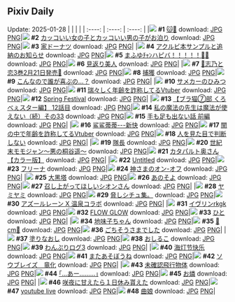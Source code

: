 ## Pixiv Daily
Update: 2025-01-28
|      |      |      |
| :----: | :----: | :----: |
|![](https://pixiv.microyu.workers.dev/c/240x480/img-master/img/2025/01/26/00/04/06/126571064_p0_master1200.jpg) **#1** [🐱🦈](https://www.pixiv.net/artworks/126571064) download: [JPG](https://pixiv.microyu.workers.dev/img-original/img/2025/01/26/00/04/06/126571064_p0.jpg) [PNG](https://pixiv.microyu.workers.dev/img-original/img/2025/01/26/00/04/06/126571064_p0.png)|![](https://pixiv.microyu.workers.dev/c/240x480/img-master/img/2025/01/26/12/01/40/126584104_p0_master1200.jpg) **#2** [カッコいい女の子とカッコいい男の子がお泊り](https://www.pixiv.net/artworks/126584104) download: [JPG](https://pixiv.microyu.workers.dev/img-original/img/2025/01/26/12/01/40/126584104_p0.jpg) [PNG](https://pixiv.microyu.workers.dev/img-original/img/2025/01/26/12/01/40/126584104_p0.png)|![](https://pixiv.microyu.workers.dev/c/240x480/img-master/img/2025/01/27/07/30/03/126615917_p0_master1200.jpg) **#3** [家ドーナツ](https://www.pixiv.net/artworks/126615917) download: [JPG](https://pixiv.microyu.workers.dev/img-original/img/2025/01/27/07/30/03/126615917_p0.jpg) [PNG](https://pixiv.microyu.workers.dev/img-original/img/2025/01/27/07/30/03/126615917_p0.png)|
|![](https://pixiv.microyu.workers.dev/c/240x480/img-master/img/2025/01/27/08/20/28/126616618_p0_master1200.jpg) **#4** [アクルビ本サンプルと追納のお知らせ](https://www.pixiv.net/artworks/126616618) download: [JPG](https://pixiv.microyu.workers.dev/img-original/img/2025/01/27/08/20/28/126616618_p0.jpg) [PNG](https://pixiv.microyu.workers.dev/img-original/img/2025/01/27/08/20/28/126616618_p0.png)|![](https://pixiv.microyu.workers.dev/c/240x480/img-master/img/2025/01/27/00/00/02/126607166_p0_master1200.jpg) **#5** [まふゆﾁｬﾝハピバ！！！！！🎂🎉](https://www.pixiv.net/artworks/126607166) download: [JPG](https://pixiv.microyu.workers.dev/img-original/img/2025/01/27/00/00/02/126607166_p0.jpg) [PNG](https://pixiv.microyu.workers.dev/img-original/img/2025/01/27/00/00/02/126607166_p0.png)|![](https://pixiv.microyu.workers.dev/c/240x480/img-master/img/2025/01/27/02/13/10/126611734_p0_master1200.jpg) **#6** [見返り美人](https://www.pixiv.net/artworks/126611734) download: [JPG](https://pixiv.microyu.workers.dev/img-original/img/2025/01/27/02/13/10/126611734_p0.jpg) [PNG](https://pixiv.microyu.workers.dev/img-original/img/2025/01/27/02/13/10/126611734_p0.png)|
|![](https://pixiv.microyu.workers.dev/c/240x480/img-master/img/2025/01/26/00/14/03/126571529_p0_master1200.jpg) **#7** [🩵志乃と恋3巻2月21日発売🩷](https://www.pixiv.net/artworks/126571529) download: [JPG](https://pixiv.microyu.workers.dev/img-original/img/2025/01/26/00/14/03/126571529_p0.jpg) [PNG](https://pixiv.microyu.workers.dev/img-original/img/2025/01/26/00/14/03/126571529_p0.png)|![](https://pixiv.microyu.workers.dev/c/240x480/img-master/img/2025/01/26/18/00/18/126593298_p0_master1200.jpg) **#8** [捕獲](https://www.pixiv.net/artworks/126593298) download: [JPG](https://pixiv.microyu.workers.dev/img-original/img/2025/01/26/18/00/18/126593298_p0.jpg) [PNG](https://pixiv.microyu.workers.dev/img-original/img/2025/01/26/18/00/18/126593298_p0.png)|![](https://pixiv.microyu.workers.dev/c/240x480/img-master/img/2025/01/27/00/05/06/126607792_p0_master1200.jpg) **#9** [こんなので誰が喜ぶの...？](https://www.pixiv.net/artworks/126607792) download: [JPG](https://pixiv.microyu.workers.dev/img-original/img/2025/01/27/00/05/06/126607792_p0.jpg) [PNG](https://pixiv.microyu.workers.dev/img-original/img/2025/01/27/00/05/06/126607792_p0.png)|
|![](https://pixiv.microyu.workers.dev/c/240x480/img-master/img/2025/01/27/00/08/11/126607952_p0_master1200.jpg) **#10** [サメカーのひみつ](https://www.pixiv.net/artworks/126607952) download: [JPG](https://pixiv.microyu.workers.dev/img-original/img/2025/01/27/00/08/11/126607952_p0.jpg) [PNG](https://pixiv.microyu.workers.dev/img-original/img/2025/01/27/00/08/11/126607952_p0.png)|![](https://pixiv.microyu.workers.dev/c/240x480/img-master/img/2025/01/26/21/35/41/126601174_p0_master1200.jpg) **#11** [瑞々しく年齢を詐称してるVtuber](https://www.pixiv.net/artworks/126601174) download: [JPG](https://pixiv.microyu.workers.dev/img-original/img/2025/01/26/21/35/41/126601174_p0.jpg) [PNG](https://pixiv.microyu.workers.dev/img-original/img/2025/01/26/21/35/41/126601174_p0.png)|![](https://pixiv.microyu.workers.dev/c/240x480/img-master/img/2025/01/26/01/32/58/126573936_p0_master1200.jpg) **#12** [Spring Festival](https://www.pixiv.net/artworks/126573936) download: [JPG](https://pixiv.microyu.workers.dev/img-original/img/2025/01/26/01/32/58/126573936_p0.jpg) [PNG](https://pixiv.microyu.workers.dev/img-original/img/2025/01/26/01/32/58/126573936_p0.png)|
|![](https://pixiv.microyu.workers.dev/c/240x480/img-master/img/2025/01/27/19/00/28/126628379_p0_master1200.jpg) **#13** [【ブラ猫⑦部 くろべぇスター編】 12話目](https://www.pixiv.net/artworks/126628379) download: [JPG](https://pixiv.microyu.workers.dev/img-original/img/2025/01/27/19/00/28/126628379_p0.jpg) [PNG](https://pixiv.microyu.workers.dev/img-original/img/2025/01/27/19/00/28/126628379_p0.png)|![](https://pixiv.microyu.workers.dev/c/240x480/img-master/img/2025/01/26/00/01/11/126570808_p0_master1200.jpg) **#14** [私の魔法の先生は魔法が使えない（続）その33](https://www.pixiv.net/artworks/126570808) download: [JPG](https://pixiv.microyu.workers.dev/img-original/img/2025/01/26/00/01/11/126570808_p0.jpg) [PNG](https://pixiv.microyu.workers.dev/img-original/img/2025/01/26/00/01/11/126570808_p0.png)|![](https://pixiv.microyu.workers.dev/c/240x480/img-master/img/2025/01/27/07/21/07/126615798_p0_master1200.jpg) **#15** [手も足も出ない話 前編](https://www.pixiv.net/artworks/126615798) download: [JPG](https://pixiv.microyu.workers.dev/img-original/img/2025/01/27/07/21/07/126615798_p0.jpg) [PNG](https://pixiv.microyu.workers.dev/img-original/img/2025/01/27/07/21/07/126615798_p0.png)|
|![](https://pixiv.microyu.workers.dev/c/240x480/img-master/img/2025/01/27/14/25/04/126622113_p0_master1200.jpg) **#16** [鲨鲨蒂蒂---新快](https://www.pixiv.net/artworks/126622113) download: [JPG](https://pixiv.microyu.workers.dev/img-original/img/2025/01/27/14/25/04/126622113_p0.jpg) [PNG](https://pixiv.microyu.workers.dev/img-original/img/2025/01/27/14/25/04/126622113_p0.png)|![](https://pixiv.microyu.workers.dev/c/240x480/img-master/img/2025/01/27/21/01/12/126632304_p0_master1200.jpg) **#17** [闇の中で年齢を詐称してるVtuber](https://www.pixiv.net/artworks/126632304) download: [JPG](https://pixiv.microyu.workers.dev/img-original/img/2025/01/27/21/01/12/126632304_p0.jpg) [PNG](https://pixiv.microyu.workers.dev/img-original/img/2025/01/27/21/01/12/126632304_p0.png)|![](https://pixiv.microyu.workers.dev/c/240x480/img-master/img/2025/01/27/19/57/29/126629966_p0_master1200.jpg) **#18** [人を見た目で判断しない](https://www.pixiv.net/artworks/126629966) download: [JPG](https://pixiv.microyu.workers.dev/img-original/img/2025/01/27/19/57/29/126629966_p0.jpg) [PNG](https://pixiv.microyu.workers.dev/img-original/img/2025/01/27/19/57/29/126629966_p0.png)|
|![](https://pixiv.microyu.workers.dev/c/240x480/img-master/img/2025/01/27/07/34/53/126616000_p0_master1200.jpg) **#19** [隊長](https://www.pixiv.net/artworks/126616000) download: [JPG](https://pixiv.microyu.workers.dev/img-original/img/2025/01/27/07/34/53/126616000_p0.jpg) [PNG](https://pixiv.microyu.workers.dev/img-original/img/2025/01/27/07/34/53/126616000_p0.png)|![](https://pixiv.microyu.workers.dev/c/240x480/img-master/img/2025/01/26/00/04/54/126571122_p0_master1200.jpg) **#20** [世紀末モモジャン〜悪の桐谷遥〜](https://www.pixiv.net/artworks/126571122) download: [JPG](https://pixiv.microyu.workers.dev/img-original/img/2025/01/26/00/04/54/126571122_p0.jpg) [PNG](https://pixiv.microyu.workers.dev/img-original/img/2025/01/26/00/04/54/126571122_p0.png)|![](https://pixiv.microyu.workers.dev/c/240x480/img-master/img/2025/01/26/00/02/49/126570984_p0_master1200.jpg) **#21** [カタパルト奥さん【カラー版】](https://www.pixiv.net/artworks/126570984) download: [JPG](https://pixiv.microyu.workers.dev/img-original/img/2025/01/26/00/02/49/126570984_p0.jpg) [PNG](https://pixiv.microyu.workers.dev/img-original/img/2025/01/26/00/02/49/126570984_p0.png)|
|![](https://pixiv.microyu.workers.dev/c/240x480/img-master/img/2025/01/27/02/07/33/126611624_p0_master1200.jpg) **#22** [Untitled](https://www.pixiv.net/artworks/126611624) download: [JPG](https://pixiv.microyu.workers.dev/img-original/img/2025/01/27/02/07/33/126611624_p0.jpg) [PNG](https://pixiv.microyu.workers.dev/img-original/img/2025/01/27/02/07/33/126611624_p0.png)|![](https://pixiv.microyu.workers.dev/c/240x480/img-master/img/2025/01/26/00/00/06/126570552_p0_master1200.jpg) **#23** [フリーナ](https://www.pixiv.net/artworks/126570552) download: [JPG](https://pixiv.microyu.workers.dev/img-original/img/2025/01/26/00/00/06/126570552_p0.jpg) [PNG](https://pixiv.microyu.workers.dev/img-original/img/2025/01/26/00/00/06/126570552_p0.png)|![](https://pixiv.microyu.workers.dev/c/240x480/img-master/img/2025/01/27/22/22/10/126635319_p0_master1200.jpg) **#24** [神さまのオン-オフ](https://www.pixiv.net/artworks/126635319) download: [JPG](https://pixiv.microyu.workers.dev/img-original/img/2025/01/27/22/22/10/126635319_p0.jpg) [PNG](https://pixiv.microyu.workers.dev/img-original/img/2025/01/27/22/22/10/126635319_p0.png)|
|![](https://pixiv.microyu.workers.dev/c/240x480/img-master/img/2025/01/26/10/42/01/126582304_p0_master1200.jpg) **#25** [大黑塔](https://www.pixiv.net/artworks/126582304) download: [JPG](https://pixiv.microyu.workers.dev/img-original/img/2025/01/26/10/42/01/126582304_p0.jpg) [PNG](https://pixiv.microyu.workers.dev/img-original/img/2025/01/26/10/42/01/126582304_p0.png)|![](https://pixiv.microyu.workers.dev/c/240x480/img-master/img/2025/01/26/07/00/03/126578551_p0_master1200.jpg) **#26** [あのそよ](https://www.pixiv.net/artworks/126578551) download: [JPG](https://pixiv.microyu.workers.dev/img-original/img/2025/01/26/07/00/03/126578551_p0.jpg) [PNG](https://pixiv.microyu.workers.dev/img-original/img/2025/01/26/07/00/03/126578551_p0.png)|![](https://pixiv.microyu.workers.dev/c/240x480/img-master/img/2025/01/26/00/00/26/126570657_p0_master1200.jpg) **#27** [召し上がってほしいシオンさん](https://www.pixiv.net/artworks/126570657) download: [JPG](https://pixiv.microyu.workers.dev/img-original/img/2025/01/26/00/00/26/126570657_p0.jpg) [PNG](https://pixiv.microyu.workers.dev/img-original/img/2025/01/26/00/00/26/126570657_p0.png)|
|![](https://pixiv.microyu.workers.dev/c/240x480/img-master/img/2025/01/26/01/26/54/126573775_p0_master1200.jpg) **#28** [ヤミヤミ](https://www.pixiv.net/artworks/126573775) download: [JPG](https://pixiv.microyu.workers.dev/img-original/img/2025/01/26/01/26/54/126573775_p0.jpg) [PNG](https://pixiv.microyu.workers.dev/img-original/img/2025/01/26/01/26/54/126573775_p0.png)|![](https://pixiv.microyu.workers.dev/c/240x480/img-master/img/2025/01/27/07/03/09/126615585_p0_master1200.jpg) **#29** [脅しシチュ集。](https://www.pixiv.net/artworks/126615585) download: [JPG](https://pixiv.microyu.workers.dev/img-original/img/2025/01/27/07/03/09/126615585_p0.jpg) [PNG](https://pixiv.microyu.workers.dev/img-original/img/2025/01/27/07/03/09/126615585_p0.png)|![](https://pixiv.microyu.workers.dev/c/240x480/img-master/img/2025/01/26/23/05/46/126604973_p0_master1200.jpg) **#30** [アズールレーン X 温泉コラボ](https://www.pixiv.net/artworks/126604973) download: [JPG](https://pixiv.microyu.workers.dev/img-original/img/2025/01/26/23/05/46/126604973_p0.jpg) [PNG](https://pixiv.microyu.workers.dev/img-original/img/2025/01/26/23/05/46/126604973_p0.png)|
|![](https://pixiv.microyu.workers.dev/c/240x480/img-master/img/2025/01/27/00/00/38/126607363_p0_master1200.jpg) **#31** [イヴリンrkgk](https://www.pixiv.net/artworks/126607363) download: [JPG](https://pixiv.microyu.workers.dev/img-original/img/2025/01/27/00/00/38/126607363_p0.jpg) [PNG](https://pixiv.microyu.workers.dev/img-original/img/2025/01/27/00/00/38/126607363_p0.png)|![](https://pixiv.microyu.workers.dev/c/240x480/img-master/img/2025/01/26/22/48/38/126604187_p0_master1200.jpg) **#32** [FLOW GLOW](https://www.pixiv.net/artworks/126604187) download: [JPG](https://pixiv.microyu.workers.dev/img-original/img/2025/01/26/22/48/38/126604187_p0.jpg) [PNG](https://pixiv.microyu.workers.dev/img-original/img/2025/01/26/22/48/38/126604187_p0.png)|![](https://pixiv.microyu.workers.dev/c/240x480/img-master/img/2025/01/26/21/43/27/126601068_p0_master1200.jpg) **#33** [ひと](https://www.pixiv.net/artworks/126601068) download: [JPG](https://pixiv.microyu.workers.dev/img-original/img/2025/01/26/21/43/27/126601068_p0.jpg) [PNG](https://pixiv.microyu.workers.dev/img-original/img/2025/01/26/21/43/27/126601068_p0.png)|
|![](https://pixiv.microyu.workers.dev/c/240x480/img-master/img/2025/01/26/00/07/32/126571266_p0_master1200.jpg) **#34** [地味子ちゃん](https://www.pixiv.net/artworks/126571266) download: [JPG](https://pixiv.microyu.workers.dev/img-original/img/2025/01/26/00/07/32/126571266_p0.jpg) [PNG](https://pixiv.microyu.workers.dev/img-original/img/2025/01/26/00/07/32/126571266_p0.png)|![](https://pixiv.microyu.workers.dev/c/240x480/img-master/img/2025/01/26/20/56/57/126599503_p0_master1200.jpg) **#35** [🪻cm🪻](https://www.pixiv.net/artworks/126599503) download: [JPG](https://pixiv.microyu.workers.dev/img-original/img/2025/01/26/20/56/57/126599503_p0.jpg) [PNG](https://pixiv.microyu.workers.dev/img-original/img/2025/01/26/20/56/57/126599503_p0.png)|![](https://pixiv.microyu.workers.dev/c/240x480/img-master/img/2025/01/26/10/16/38/126581843_p0_master1200.jpg) **#36** [ごちそうさまでした](https://www.pixiv.net/artworks/126581843) download: [JPG](https://pixiv.microyu.workers.dev/img-original/img/2025/01/26/10/16/38/126581843_p0.jpg) [PNG](https://pixiv.microyu.workers.dev/img-original/img/2025/01/26/10/16/38/126581843_p0.png)|
|![](https://pixiv.microyu.workers.dev/c/240x480/img-master/img/2025/01/26/00/00/30/126570679_p0_master1200.jpg) **#37** [塗りなおし](https://www.pixiv.net/artworks/126570679) download: [JPG](https://pixiv.microyu.workers.dev/img-original/img/2025/01/26/00/00/30/126570679_p0.jpg) [PNG](https://pixiv.microyu.workers.dev/img-original/img/2025/01/26/00/00/30/126570679_p0.png)|![](https://pixiv.microyu.workers.dev/c/240x480/img-master/img/2025/01/26/00/11/22/126571425_p0_master1200.jpg) **#38** [おしるこ](https://www.pixiv.net/artworks/126571425) download: [JPG](https://pixiv.microyu.workers.dev/img-original/img/2025/01/26/00/11/22/126571425_p0.jpg) [PNG](https://pixiv.microyu.workers.dev/img-original/img/2025/01/26/00/11/22/126571425_p0.png)|![](https://pixiv.microyu.workers.dev/c/240x480/img-master/img/2025/01/26/18/54/59/126595060_p0_master1200.jpg) **#39** [わんぷりログ3](https://www.pixiv.net/artworks/126595060) download: [JPG](https://pixiv.microyu.workers.dev/img-original/img/2025/01/26/18/54/59/126595060_p0.jpg) [PNG](https://pixiv.microyu.workers.dev/img-original/img/2025/01/26/18/54/59/126595060_p0.png)|
|![](https://pixiv.microyu.workers.dev/c/240x480/img-master/img/2025/01/26/00/23/08/126571847_p0_master1200.jpg) **#40** [海灯节快乐](https://www.pixiv.net/artworks/126571847) download: [JPG](https://pixiv.microyu.workers.dev/img-original/img/2025/01/26/00/23/08/126571847_p0.jpg) [PNG](https://pixiv.microyu.workers.dev/img-original/img/2025/01/26/00/23/08/126571847_p0.png)|![](https://pixiv.microyu.workers.dev/c/240x480/img-master/img/2025/01/26/11/12/12/126582921_p0_master1200.jpg) **#41** [またあそぼうね](https://www.pixiv.net/artworks/126582921) download: [JPG](https://pixiv.microyu.workers.dev/img-original/img/2025/01/26/11/12/12/126582921_p0.jpg) [PNG](https://pixiv.microyu.workers.dev/img-original/img/2025/01/26/11/12/12/126582921_p0.png)|![](https://pixiv.microyu.workers.dev/c/240x480/img-master/img/2025/01/26/22/03/44/126602333_p0_master1200.jpg) **#42** [ソウブレイズ　竜化](https://www.pixiv.net/artworks/126602333) download: [JPG](https://pixiv.microyu.workers.dev/img-original/img/2025/01/26/22/03/44/126602333_p0.jpg) [PNG](https://pixiv.microyu.workers.dev/img-original/img/2025/01/26/22/03/44/126602333_p0.png)|
|![](https://pixiv.microyu.workers.dev/c/240x480/img-master/img/2025/01/27/12/28/41/126620259_p0_master1200.jpg) **#43** [未確認飛行物体](https://www.pixiv.net/artworks/126620259) download: [JPG](https://pixiv.microyu.workers.dev/img-original/img/2025/01/27/12/28/41/126620259_p0.jpg) [PNG](https://pixiv.microyu.workers.dev/img-original/img/2025/01/27/12/28/41/126620259_p0.png)|![](https://pixiv.microyu.workers.dev/c/240x480/img-master/img/2025/01/27/17/10/13/126625322_p0_master1200.jpg) **#44** [｢…あー………｣](https://www.pixiv.net/artworks/126625322) download: [JPG](https://pixiv.microyu.workers.dev/img-original/img/2025/01/27/17/10/13/126625322_p0.jpg) [PNG](https://pixiv.microyu.workers.dev/img-original/img/2025/01/27/17/10/13/126625322_p0.png)|![](https://pixiv.microyu.workers.dev/c/240x480/img-master/img/2025/01/27/02/15/57/126611779_p0_master1200.jpg) **#45** [お燐](https://www.pixiv.net/artworks/126611779) download: [JPG](https://pixiv.microyu.workers.dev/img-original/img/2025/01/27/02/15/57/126611779_p0.jpg) [PNG](https://pixiv.microyu.workers.dev/img-original/img/2025/01/27/02/15/57/126611779_p0.png)|
|![](https://pixiv.microyu.workers.dev/c/240x480/img-master/img/2025/01/26/00/15/57/126571597_p0_master1200.jpg) **#46** [咲夜に甘えたら１日休み貰えた](https://www.pixiv.net/artworks/126571597) download: [JPG](https://pixiv.microyu.workers.dev/img-original/img/2025/01/26/00/15/57/126571597_p0.jpg) [PNG](https://pixiv.microyu.workers.dev/img-original/img/2025/01/26/00/15/57/126571597_p0.png)|![](https://pixiv.microyu.workers.dev/c/240x480/img-master/img/2025/01/26/16/34/49/126590784_p0_master1200.jpg) **#47** [youtube live](https://www.pixiv.net/artworks/126590784) download: [JPG](https://pixiv.microyu.workers.dev/img-original/img/2025/01/26/16/34/49/126590784_p0.jpg) [PNG](https://pixiv.microyu.workers.dev/img-original/img/2025/01/26/16/34/49/126590784_p0.png)|![](https://pixiv.microyu.workers.dev/c/240x480/img-master/img/2025/01/27/13/17/25/126621048_p0_master1200.jpg) **#48** [曲娘](https://www.pixiv.net/artworks/126621048) download: [JPG](https://pixiv.microyu.workers.dev/img-original/img/2025/01/27/13/17/25/126621048_p0.jpg) [PNG](https://pixiv.microyu.workers.dev/img-original/img/2025/01/27/13/17/25/126621048_p0.png)|
